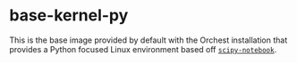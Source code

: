 # base-kernel-py

This is the base image provided by default with the Orchest installation that provides a Python
focused Linux environment based off
[`scipy-notebook`](https://jupyter-docker-stacks.readthedocs.io/en/latest/using/selecting.html#jupyter-scipy-notebook).
